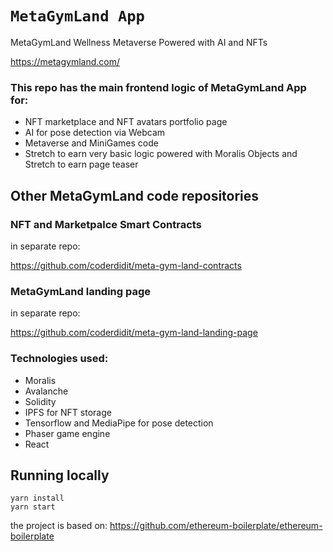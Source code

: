 # `MetaGymLand App`

MetaGymLand Wellness Metaverse Powered with AI and NFTs

https://metagymland.com/


### This repo has the main frontend logic of MetaGymLand App for:

- NFT marketplace and NFT avatars portfolio page
- AI for pose detection via Webcam
- Metaverse and MiniGames code
- Stretch to earn very basic logic powered with Moralis Objects and Stretch to earn page teaser

## Other MetaGymLand code repositories

### NFT and Marketpalce Smart Contracts

in separate repo:

https://github.com/coderdidit/meta-gym-land-contracts

### MetaGymLand landing page

in separate repo:

https://github.com/coderdidit/meta-gym-land-landing-page

### Technologies used:

- Moralis
- Avalanche
- Solidity
- IPFS for NFT storage
- Tensorflow and MediaPipe for pose detection
- Phaser game engine
- React

## Running locally

```
yarn install
yarn start
```

the project is based on: https://github.com/ethereum-boilerplate/ethereum-boilerplate
